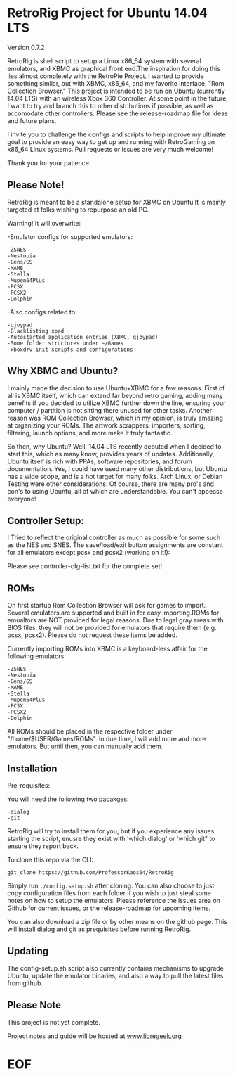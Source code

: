 RetroRig Project for Ubuntu 14.04 LTS
===================================================
Version 0.7.2

RetroRig is shell script to setup a Linux x86_64 system  with several emulators, and XBMC as graphical 
front end.The inspiration for doing this lies almost completely with the RetroPie Project. I wanted to provide
something similar, but with XBMC, x86_64, and my favorite interface, "Rom Collection Browser."
This project is intended to be run on Ubuntu (currently 14.04 LTS) with an wireless Xbox 360 Controller. 
At some point in the future, I want to try and branch this to other distributions if possible, as well
as accomodate other controllers. Please see the release-roadmap file for ideas and future plans. 

I invite you to challenge the configs and scripts to help improve my ultimate goal to provide
an easy way to get up and running with RetroGaming on x86_64 Linux systems. Pull requests or
Issues are very much welcome! 

Thank you for your patience.

## Please Note!

RetroRig is meant to be a standalone setup for XBMC on Ubuntu
It is mainly targeted at folks wishing to repurpose an old PC. 

Warning! It will overwrite:

-Emulator configs for supported emulators:

	-ZSNES
	-Nestopia
	-Gens/GS
	-MAME
	-Stella
	-Mupen64Plus
	-PCSX
	-PCSX2
	-Dolphin
-Also configs related to:

	-qjoypad
	-Blacklisting xpad
	-Autostarted application entries (XBMC, qjoypad)
	-Some folder structures under ~/Games
	-xboxdrv init scripts and configurations

## Why XBMC and Ubuntu?

I mainly made the decision to use Ubuntu+XBMC for a few reasons. First of all is XBMC itself, which can
extend far beyond retro gaming, adding many benefits if you decided to utilize XBMC further down the 
line, ensuring your computer / partition is not sitting there unused for other tasks. Another reason
was ROM Collection Browser, which in my opinion, is truly amazing at organizing your ROMs. The artwork
scrappers, importers, sorting, filtering, launch options, and more make it truly fantastic.

So then, why Ubuntu? Well, 14.04 LTS recently debuted when I decided to start this, which as many know,
provides years of updates. Additionally, Ubuntu itself is rich with PPAs, software repositories, and
forum documentation. Yes, I could have used many other distributions, but Ubuntu has a wide scope,
and is a hot target for many folks. Arch Linux, or Debian Testing were other considerations. Of course, 
there are many pro's and con's to using Ubuntu, all of which are understandable. You can't appease 
everyone!

## Controller Setup:

I Tried to reflect the original controller as much as possible for some such as the NES and SNES. The
save/load/exit button assignments are constant for all emulators except pcsx and pcsx2 (working on it!):

Please see controller-cfg-list.txt for the complete set!
	

## ROMs

On first startup Rom Collection Browser will ask for games to import. Several emulators are supported
and built in for easy importing.ROMs for emualtors are NOT provided for legal reasons. Due to legal 
gray areas with BIOS files, they will not be provided for emulators that require them (e.g. pcsx, pcsx2).
Please do not request these items be added.

Currently importing ROMs into XBMC is a keyboard-less affair for the following emulators:

	-ZSNES
	-Nestopia
	-Gens/GS
	-MAME
	-Stella
	-Mupen64Plus
	-PCSX
	-PCSX2
	-Dolphin

All ROMs should be placed in the respective folder under "/home/$USER/Games/ROMs". In due time, I will
add more and more emulators. But until then, you can manually add them.

## Installation

Pre-requisites:

You will need the following two pacakges:

	-dialog
	-git

RetroRig will try to install them for you, but if you experience any issues starting the script,
enusre they exist with 'which dialog' or 'which git" to ensure they report back.

To clone this repo via the CLI:

`git clone https://github.com/ProfessorKaos64/RetroRig` 

Simply run `./config.setup.sh` after cloning.  You can also choose to just copy configuration files
from each folder if you wish to just steal some notes on how to setup the emulators. Please 
reference the issues area on Github for current issues, or the release-roadmap for upcoming 
items.

You can also download a zip file or by other means on the github page. This will install dialog and
git as prequisites before running RetroRig.

## Updating

The config-setup.sh script also currently contains mechanisms to upgrade Ubuntu, update the 
emulator binaries, and also a way to pull the latest files from github.

## Please Note

This project is not yet complete. 

Project notes and guide will be hosted at www.libregeek.org

# EOF #

